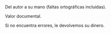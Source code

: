 <html><body><p>Del autor a su mano (faltas ortográficas incluidas).



Valor documental.



Si no encuentra errores, le devolvemos su dinero.</p></body></html>